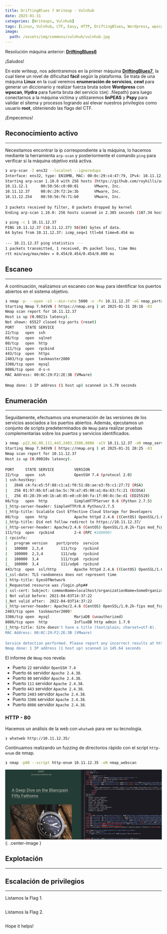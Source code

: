 ```yaml
---
title: DriftingBlues 7 Writeup - Vulnhub
date: 2025-01-31
categories: [Writeups, Vulnhub]
tags: [Linux, Vulnhub, CTF, Easy, HTTP, DriftingBlues, Wordpress, wpscan, cewl, Hydra, wpscan]
image:
  path: /assets/img/commons/vulnhub/vulnhub.jpg
---
```


Resolución máquina anterior: [**DriftingBlues6**](https://lvs3c.github.io/posts/DriftingBlues-6/)

¡Saludos!

En este writeup, nos adentraremos en la primer máquina [**DriftingBlues7**](https://www.vulnhub.com/entry/driftingblues-7,680/), la cual tiene un nivel de dificultad **fácil** según la plataforma. Se trata de una máquina **Linux** en la cual veremos **enumeración de servicios**, **cewl** para generar un diccionario y realizar fuerza bruta sobre **Wordpress** con **wpscan**, **Hydra** para fuerta bruta del servicio `SSH`{: .filepath} para luego conectarnos a la máquina víctima y utilizaremos **linPEAS** y **Pspy** para validar el sitema y procesos logrando así elevar nuestros privilegios como usuario **root**, obteniendo las flags del CTF.

¡Empecemos!

## Reconocimiento activo

---

Necesitamos encontrar la ip correspondiente a la máquina, lo hacemos mediante la herramienta `arp-scan` y posteriormente el comando `ping` para verificar si la máquina objetivo está activa.

```bash
❯ arp-scan -I ens32 --localnet --ignoredups
Interface: ens32, type: EN10MB, MAC: 00:0c:29:c4:47:79, IPv4: 10.11.12.10
Starting arp-scan 1.10.0 with 256 hosts (https://github.com/royhills/arp-scan)
10.11.12.1      00:50:56:c0:00:01       VMware, Inc.
10.11.12.37     00:0c:29:f2:2e:3b       VMware, Inc.
10.11.12.254    00:50:56:f6:71:b0       VMware, Inc.

3 packets received by filter, 0 packets dropped by kernel
Ending arp-scan 1.10.0: 256 hosts scanned in 2.385 seconds (107.34 hosts/sec). 3 responded
```

```bash
❯ ping -c 1 10.11.12.37
PING 10.11.12.37 (10.11.12.37) 56(84) bytes of data.
64 bytes from 10.11.12.37: icmp_seq=1 ttl=64 time=0.454 ms

--- 10.11.12.37 ping statistics ---
1 packets transmitted, 1 received, 0% packet loss, time 0ms
rtt min/avg/max/mdev = 0.454/0.454/0.454/0.000 ms

```

## Escaneo

---

A continuación, realizamos un escaneo con `Nmap` para identificar los puertos abiertos en el sistema objetivo.

```bash
❯ nmap -p- --open -sS --min-rate 5000 -n -Pn 10.11.12.37 -oG nmap_ports
Starting Nmap 7.94SVN ( https://nmap.org ) at 2025-01-31 20:16 -03
Nmap scan report for 10.11.12.37
Host is up (0.0021s latency).
Not shown: 65527 closed tcp ports (reset)
PORT     STATE SERVICE
22/tcp   open  ssh
66/tcp   open  sqlnet
80/tcp   open  http
111/tcp  open  rpcbind
443/tcp  open  https
2403/tcp open  taskmaster2000
3306/tcp open  mysql
8086/tcp open  d-s-n
MAC Address: 00:0C:29:F2:2E:3B (VMware)

Nmap done: 1 IP address (1 host up) scanned in 5.79 seconds
```

## Enumeración

---

Seguidamente, efectuamos una enumeración de las versiones de los servicios asociados a los puertos abiertos. Además, ejecutamos un conjunto de scripts predeterminados de `Nmap` para realizar pruebas complementarias sobre los puertos y servicios identificados.

```bash
❯ nmap -p22,66,80,111,443,2403,3306,8086 -sCV 10.11.12.37 -oN nmap_services
Starting Nmap 7.94SVN ( https://nmap.org ) at 2025-01-31 20:25 -03
Nmap scan report for 10.11.12.37
Host is up (0.00020s latency).

PORT     STATE SERVICE         VERSION
22/tcp   open  ssh             OpenSSH 7.4 (protocol 2.0)
| ssh-hostkey:
|   2048 c4:fa:e5:5f:88:c1:a1:f0:51:8b:ae:e3:fb:c1:27:72 (RSA)
|   256 01:97:8b:bf:ad:ba:5c:78:a7:45:90:a1:0a:63:fc:21 (ECDSA)
|_  256 45:28:39:e0:1b:a8:85:e0:c0:b0:fa:1f:00:8c:5e:d1 (ED25519)
66/tcp   open  http            SimpleHTTPServer 0.6 (Python 2.7.5)
|_http-server-header: SimpleHTTP/0.6 Python/2.7.5
|_http-title: Scalable Cost Effective Cloud Storage for Developers
80/tcp   open  http            Apache httpd 2.4.6 ((CentOS) OpenSSL/1.0.2k-fips mod_fcgid/2.3.9 PHP/5.4.16 mod_perl/2.0.11 Perl/v5.16.3)
|_http-title: Did not follow redirect to https://10.11.12.37/
|_http-server-header: Apache/2.4.6 (CentOS) OpenSSL/1.0.2k-fips mod_fcgid/2.3.9 PHP/5.4.16 mod_perl/2.0.11 Perl/v5.16.3
111/tcp  open  rpcbind         2-4 (RPC #100000)
| rpcinfo:
|   program version    port/proto  service
|   100000  2,3,4        111/tcp   rpcbind
|   100000  2,3,4        111/udp   rpcbind
|   100000  3,4          111/tcp6  rpcbind
|_  100000  3,4          111/udp6  rpcbind
443/tcp  open  ssl/http        Apache httpd 2.4.6 ((CentOS) OpenSSL/1.0.2k-fips mod_fcgid/2.3.9 PHP/5.4.16 mod_perl/2.0.11 Perl/v5.16.3)
|_ssl-date: TLS randomness does not represent time
| http-title: EyesOfNetwork
|_Requested resource was /login.php##
| ssl-cert: Subject: commonName=localhost/organizationName=SomeOrganization/stateOrProvinceName=SomeState/countryName=--
| Not valid before: 2021-04-03T14:37:22
|_Not valid after:  2022-04-03T14:37:22
|_http-server-header: Apache/2.4.6 (CentOS) OpenSSL/1.0.2k-fips mod_fcgid/2.3.9 PHP/5.4.16 mod_perl/2.0.11 Perl/v5.16.3
2403/tcp open  taskmaster2000?
3306/tcp open  mysql           MariaDB (unauthorized)
8086/tcp open  http            InfluxDB http admin 1.7.9
|_http-title: Site doesn't have a title (text/plain; charset=utf-8).
MAC Address: 00:0C:29:F2:2E:3B (VMware)

Service detection performed. Please report any incorrect results at https://nmap.org/submit/ .
Nmap done: 1 IP address (1 host up) scanned in 145.64 seconds
```

El informe de `Nmap` nos revela:
- Puerto `22` servidor `OpenSSH 7.4`
- Puerto `66` servidor `Apache 2.4.38`.
- Puerto `80` servidor `Apache 2.4.38`.
- Puerto `111` servidor `Apache 2.4.38`.
- Puerto `443` servidor `Apache 2.4.38`.
- Puerto `2403` servidor `Apache 2.4.38`.
- Puerto `3306` servidor `Apache 2.4.38`.
- Puerto `8086` servidor `Apache 2.4.38`.


### HTTP - 80

Hacemos un análisis de la web con `whatweb` para ver su tecnología.

```bash
❯ whatweb http://10.11.12.35/
```

Continuamos realizando un fuzzing de directorios rápido con el script `http-enum` de nmap.

```bash
❯ nmap -p80 --script http-enum 10.11.12.35 -oN nmap_webscan

```

![wordpress](/assets/img/commons/vulnhub/DriftingBlues5/wordpress.png){: .center-image }

## Explotación

---



## Escalación de privilegios

---

Listamos la Flag 1.

```bash

```

Listamos la Flag 2.

```bash

```

Hope it helps!
